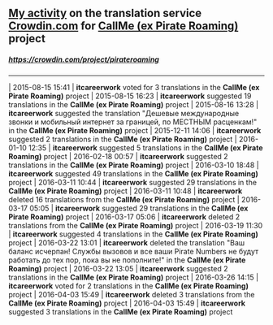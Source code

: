 ## [My activity](https://crowdin.com/profile/itcareerwork/activity "My profile") on the translation service [Crowdin.com](https://crowdin.com "crowdin.com") for [CallMe (ex Pirate Roaming)](https://crowdin.com/project/pirateroaming "CallMe (ex Pirate Roaming) Crowdin") project
##### <https://crowdin.com/project/pirateroaming>
***
| 2015-08-15 15:41 | **itcareerwork** voted for 3 translations in the **CallMe (ex Pirate Roaming)** project
| 2015-08-15 16:23 | **itcareerwork** suggested 19 translations in the **CallMe (ex Pirate Roaming)** project
| 2015-08-16 13:28 | **itcareerwork** suggested the translation "Дешевые международные звонки и мобильный интернет за границей, по МЕСТНЫМ расценкам!" in the **CallMe (ex Pirate Roaming)** project
| 2015-12-11 14:06 | **itcareerwork** suggested 2 translations in the **CallMe (ex Pirate Roaming)** project
| 2016-01-10 12:35 | **itcareerwork** suggested 5 translations in the **CallMe (ex Pirate Roaming)** project
| 2016-02-18 00:57 | **itcareerwork** suggested 2 translations in the **CallMe (ex Pirate Roaming)** project
| 2016-03-10 18:48 | **itcareerwork** suggested 49 translations in the **CallMe (ex Pirate Roaming)** project
| 2016-03-11 10:44 | **itcareerwork** suggested 29 translations in the **CallMe (ex Pirate Roaming)** project
| 2016-03-11 10:48 | **itcareerwork** deleted 16 translations from the **CallMe (ex Pirate Roaming)** project
| 2016-03-17 05:05 | **itcareerwork** suggested 29 translations in the **CallMe (ex Pirate Roaming)** project
| 2016-03-17 05:06 | **itcareerwork** deleted 2 translations from the **CallMe (ex Pirate Roaming)** project
| 2016-03-19 11:30 | **itcareerwork** suggested 4 translations in the **CallMe (ex Pirate Roaming)** project
| 2016-03-22 13:01 | **itcareerwork** deleted the translation "Ваш баланс исчерпан! Службы вызовов и все ваши Pirate Numbers не будут работать до тех пор, пока вы не пополните!" in the **CallMe (ex Pirate Roaming)** project
| 2016-03-22 13:05 | **itcareerwork** suggested 2 translations in the **CallMe (ex Pirate Roaming)** project
| 2016-03-26 14:15 | **itcareerwork** voted for 2 translations in the **CallMe (ex Pirate Roaming)** project
| 2016-04-03 15:49 | **itcareerwork** deleted 3 translations from the **CallMe (ex Pirate Roaming)** project
| 2016-04-03 15:49 | **itcareerwork** suggested 3 translations in the **CallMe (ex Pirate Roaming)** project
